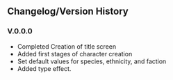 ## Changelog/Version History
### V.0.0.0
* Completed Creation of title screen
* Added first stages of character creation
* Set default values for species, ethnicity, and faction
* Added type effect.

 